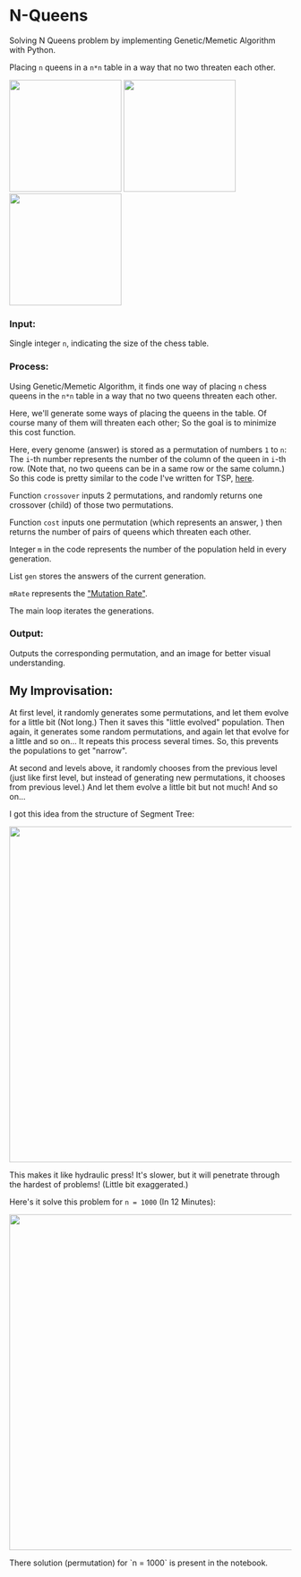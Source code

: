 # N-Queens
Solving N Queens problem by implementing Genetic/Memetic Algorithm with Python.

Placing `n` queens in a `n*n` table in a way that no two threaten each other.
<p float="left">
  <img src="https://user-images.githubusercontent.com/12760574/130360378-91128b7d-dbc3-406f-9d9a-050cbeff0cc4.png" width="200" />
  <img src="https://user-images.githubusercontent.com/12760574/130360386-4a50a435-52b0-4883-a4ab-0390732d2e85.png" width="200" /> 
  <img src="https://user-images.githubusercontent.com/12760574/130360388-be1eaf9a-df31-4e40-800c-3022bfaf6270.png" width="200" />
</p>

### Input:
Single integer `n`, indicating the size of the chess table.

### Process:
Using Genetic/Memetic Algorithm, it finds one way of placing `n` chess queens in the `n*n` table in a way that no two queens threaten each other.

Here, we'll generate some ways of placing the queens in the table. Of course many of them will threaten each other; So the goal is to minimize this cost function.

Here, every genome (answer) is stored as a permutation of numbers `1` to `n`: The `i`-th number represents the number of the column of the queen in `i`-th row. (Note that, no two queens can be in a same row or the same column.) So this code is pretty similar to the code I've written for TSP, [here](https://github.com/ShayanGilmour/TSP-Genetic-Algorithm).

Function `crossover` inputs 2 permutations, and randomly returns one crossover (child) of those two permutations.

Function `cost` inputs one permutation (which represents an answer, ) then returns the number of pairs of queens which threaten each other.

Integer `m` in the code represents the number of the population held in every generation.

List `gen` stores the answers of the current generation.

`mRate` represents the ["Mutation Rate"](https://en.wikipedia.org/wiki/Mutation_rate).

The main loop iterates the generations.

### Output:
Outputs the corresponding permutation, and an image for better visual understanding.

## My Improvisation:
At first level, it randomly generates some permutations, and let them evolve for a little bit (Not long.) Then it saves this "little evolved" population. Then again, it generates some random permutations, and again let that evolve for a little and so on... It repeats this process several times. So, this prevents the populations to get "narrow".

At second and levels above, it randomly chooses from the previous level (just like first level, but instead of generating new permutations, it chooses from previous level.) And let them evolve a little bit but not much! And so on...

I got this idea from the structure of Segment Tree:
<p float="left">
  <img src="https://user-images.githubusercontent.com/12760574/130359662-f19c6aea-e12b-41b0-88db-90404dd35358.png" width="600" />
</p>

This makes it like hydraulic press! It's slower, but it will penetrate through the hardest of problems! (Little bit exaggerated.)

Here's it solve this problem for `n = 1000` (In 12 Minutes):
<p float="left">
  <img src="https://user-images.githubusercontent.com/12760574/130361012-17c47b2e-300b-4b02-a77f-dec548b1ea37.png" width="600" />
</p>
There solution (permutation) for `n = 1000` is present in the notebook.

